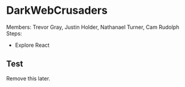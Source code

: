 # DarkWebCrusaders

Members: Trevor Gray, Justin Holder, Nathanael Turner, Cam Rudolph
Steps:
- Explore React


## Test 
Remove this later.

